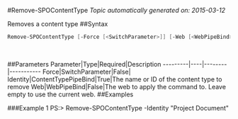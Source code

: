 #Remove-SPOContentType
*Topic automatically generated on: 2015-03-12*

Removes a content type
##Syntax
```powershell
Remove-SPOContentType [-Force [<SwitchParameter>]] [-Web [<WebPipeBind>]] -Identity [<ContentTypePipeBind>]
```
&nbsp;

##Parameters
Parameter|Type|Required|Description
---------|----|--------|-----------
Force|SwitchParameter|False|
Identity|ContentTypePipeBind|True|The name or ID of the content type to remove
Web|WebPipeBind|False|The web to apply the command to. Leave empty to use the current web.
##Examples

###Example 1
    PS:> Remove-SPOContentType -Identity "Project Document"

